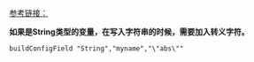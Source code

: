 
[参考链接：](https://blog.csdn.net/a296777513/article/details/79762044)

**如果是String类型的变量，在写入字符串的时候，需要加入转义字符。**

    buildConfigField "String","myname","\"abs\""

[](https://blog.csdn.net/u013187628/article/details/80846835)
